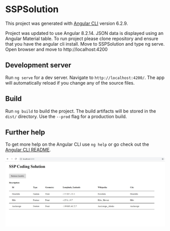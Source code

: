 # SSPSolution

This project was generated with [Angular CLI](https://github.com/angular/angular-cli) version 6.2.9. 

Project was updated to use Angular 8.2.14. JSON data is displayed using an Angular Material table. To run project please clone repository and ensure that you have the angular cli install. Move to SSPSolution and type ng serve. Open browser and move to http://localhost:4200

## Development server

Run `ng serve` for a dev server. Navigate to `http://localhost:4200/`. The app will automatically reload if you change any of the source files.

## Build

Run `ng build` to build the project. The build artifacts will be stored in the `dist/` directory. Use the `--prod` flag for a production build.

## Further help

To get more help on the Angular CLI use `ng help` or go check out the [Angular CLI README](https://github.com/angular/angular-cli/blob/master/README.md).

![SSPSolution](src/images/datasnapshot.JPG)
